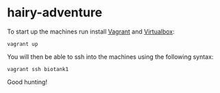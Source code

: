 hairy-adventure
===============

To start up the machines run install [Vagrant](https://www.vagrantup.com/) and [Virtualbox](https://www.virtualbox.org/):

    vagrant up

You will then be able to ssh into the machines using the following syntax:

    vagrant ssh biotank1

Good hunting!
